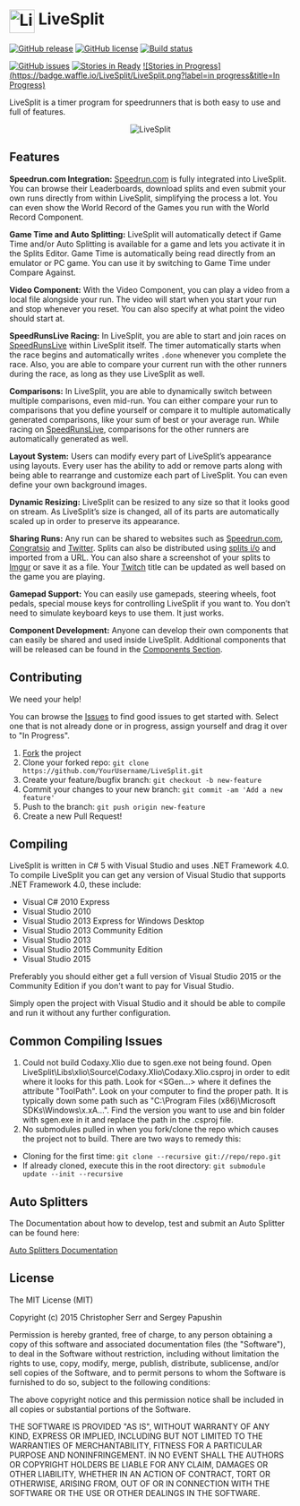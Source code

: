 <h1> <img src="https://raw.githubusercontent.com/LiveSplit/LiveSplit/master/LiveSplit/Resources/Icon.png" alt="LiveSplit" height="42" width="45" align="top"/> LiveSplit</h1>

[![GitHub release](https://img.shields.io/github/release/LiveSplit/LiveSplit.svg)](https://github.com/LiveSplit/LiveSplit/releases/latest)
[![GitHub license](https://img.shields.io/badge/license-MIT-blue.svg)](https://raw.githubusercontent.com/LiveSplit/LiveSplit/master/LICENSE)
[![Build status](https://ci.appveyor.com/api/projects/status/o6kwuifjotbo6t5a/branch/master?svg=true)](https://ci.appveyor.com/project/CryZe/livesplit/branch/master)

[![GitHub issues](https://img.shields.io/github/issues/LiveSplit/LiveSplit.svg?style=plastic)](https://github.com/LiveSplit/LiveSplit/issues)
[![Stories in Ready](https://badge.waffle.io/LiveSplit/LiveSplit.png?label=ready&title=Ready)](https://waffle.io/LiveSplit/LiveSplit)
[![Stories in Progress](https://badge.waffle.io/LiveSplit/LiveSplit.png?label=in progress&title=In Progress)](https://waffle.io/LiveSplit/LiveSplit)

LiveSplit is a timer program for speedrunners that is both easy to use and full of features.
<p align="center">
  <img src="http://livesplit.org/wp-content/uploads/2014/01/livesplit_1.41.png" alt="LiveSplit"/>
</p>

## Features

**Speedrun.com Integration:** [Speedrun.com](http://speedrun.com) is fully integrated into LiveSplit. You can browse their Leaderboards, download splits and even submit your own runs directly from within LiveSplit, simplifying the process a lot. You can even show the World Record of the Games you run with the World Record Component.

**Game Time and Auto Splitting:** LiveSplit will automatically detect if Game Time and/or Auto Splitting is available for a game and lets you activate it in the Splits Editor. Game Time is automatically being read directly from an emulator or PC game. You can use it by switching to Game Time under Compare Against.

**Video Component:** With the Video Component, you can play a video from a local file alongside your run. The video will start when you start your run and stop whenever you reset. You can also specify at what point the video should start at.

**SpeedRunsLive Racing:** In LiveSplit, you are able to start and join races on [SpeedRunsLive](http://www.speedrunslive.com/) within LiveSplit itself. The timer automatically starts when the race begins and automatically writes ``.done`` whenever you complete the race. Also, you are able to compare your current run with the other runners during the race, as long as they use LiveSplit as well.

**Comparisons:** In LiveSplit, you are able to dynamically switch between multiple comparisons, even mid-run. You can either compare your run to comparisons that you define yourself or compare it to multiple automatically generated comparisons, like your sum of best or your average run. While racing on [SpeedRunsLive](http://www.speedrunslive.com/), comparisons for the other runners are automatically generated as well.

**Layout System:** Users can modify every part of LiveSplit’s appearance using layouts. Every user has the ability to add or remove parts along with being able to rearrange and customize each part of LiveSplit. You can even define your own background images.

**Dynamic Resizing:** LiveSplit can be resized to any size so that it looks good on stream. As LiveSplit’s size is changed, all of its parts are automatically scaled up in order to preserve its appearance.

**Sharing Runs:** Any run can be shared to websites such as [Speedrun.com](http://speedrun.com/), [Congratsio](http://www.congratsio.com/) and [Twitter](https://twitter.com/). Splits can also be distributed using [splits i/o](https://splits.io/) and imported from a URL. You can also share a screenshot of your splits to [Imgur](http://imgur.com/) or save it as a file. Your [Twitch](http://www.twitch.tv/) title can be updated as well based on the game you are playing.

**Gamepad Support:** You can easily use gamepads, steering wheels, foot pedals, special mouse keys for controlling LiveSplit if you want to. You don’t need to simulate keyboard keys to use them. It just works.

**Component Development:** Anyone can develop their own components that can easily be shared and used inside LiveSplit. Additional components that will be released can be found in the [Components Section](http://livesplit.org/components/).

## Contributing

We need your help!

You can browse the [Issues](https://waffle.io/LiveSplit/LiveSplit) to find good issues to get started with. Select one that is not already done or in progress, assign yourself and drag it over to "In Progress".

 1. [Fork](https://github.com/LiveSplit/LiveSplit/fork) the project
 2. Clone your forked repo: `git clone https://github.com/YourUsername/LiveSplit.git`
 3. Create your feature/bugfix branch: `git checkout -b new-feature`
 4. Commit your changes to your new branch: `git commit -am 'Add a new feature'`
 5. Push to the branch: `git push origin new-feature`
 6. Create a new Pull Request!

## Compiling

LiveSplit is written in C# 5 with Visual Studio and uses .NET Framework 4.0. To compile LiveSplit you can get any version of Visual Studio that supports .NET Framework 4.0, these include:
 - Visual C# 2010 Express
 - Visual Studio 2010
 - Visual Studio 2013 Express for Windows Desktop
 - Visual Studio 2013 Community Edition
 - Visual Studio 2013
 - Visual Studio 2015 Community Edition
 - Visual Studio 2015

Preferably you should either get a full version of Visual Studio 2015 or the Community Edition if you don't want to pay for Visual Studio.

Simply open the project with Visual Studio and it should be able to compile and run it without any further configuration.

## Common Compiling Issues
1. Could not build Codaxy.Xlio due to sgen.exe not being found. Open LiveSplit\\Libs\\xlio\\Source\\Codaxy.Xlio\\Codaxy.Xlio.csproj in order to edit where it looks for this path. Look for &lt;SGen...&gt; where it defines the attribute "ToolPath". Look on your computer to find the proper path. It is typically down some path such as "C:\\Program Files (x86)\\Microsoft SDKs\\Windows\\x.xA...". Find the version you want to use and bin folder with sgen.exe in it and replace the path in the .csproj file.
2. No submodules pulled in when you fork/clone the repo which causes the project not to build. There are two ways to remedy this:
 - Cloning for the first time: `git clone --recursive git://repo/repo.git`
 - If already cloned, execute this in the root directory: `git submodule update --init --recursive`

## Auto Splitters

The Documentation about how to develop, test and submit an Auto Splitter can be found here:

[Auto Splitters Documentation](Documentation/Auto-Splitters.md)

## License

The MIT License (MIT)

Copyright (c) 2015 Christopher Serr and Sergey Papushin

Permission is hereby granted, free of charge, to any person obtaining a copy
of this software and associated documentation files (the "Software"), to deal
in the Software without restriction, including without limitation the rights
to use, copy, modify, merge, publish, distribute, sublicense, and/or sell
copies of the Software, and to permit persons to whom the Software is
furnished to do so, subject to the following conditions:

The above copyright notice and this permission notice shall be included in all
copies or substantial portions of the Software.

THE SOFTWARE IS PROVIDED "AS IS", WITHOUT WARRANTY OF ANY KIND, EXPRESS OR
IMPLIED, INCLUDING BUT NOT LIMITED TO THE WARRANTIES OF MERCHANTABILITY,
FITNESS FOR A PARTICULAR PURPOSE AND NONINFRINGEMENT. IN NO EVENT SHALL THE
AUTHORS OR COPYRIGHT HOLDERS BE LIABLE FOR ANY CLAIM, DAMAGES OR OTHER
LIABILITY, WHETHER IN AN ACTION OF CONTRACT, TORT OR OTHERWISE, ARISING FROM,
OUT OF OR IN CONNECTION WITH THE SOFTWARE OR THE USE OR OTHER DEALINGS IN THE
SOFTWARE.
